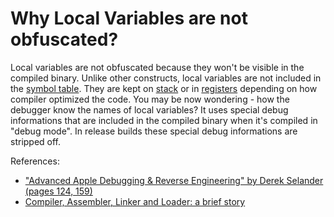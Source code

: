 # Why Local Variables are not obfuscated?


Local variables are not obfuscated because they won't be visible in the compiled binary. Unlike other constructs, local variables are not included in the [symbol table](https://en.wikipedia.org/wiki/Symbol_table). They are kept on [stack](https://en.wikipedia.org/wiki/Call_stack) or in [registers](https://en.wikipedia.org/wiki/Processor_register) depending on how compiler optimized the code. You may be now wondering - how the debugger know the names of local variables? It uses special debug informations that are included in the compiled binary when it's compiled in "debug mode". In release builds these special debug informations are stripped off.


References:
  - ["Advanced Apple Debugging & Reverse Engineering" by Derek Selander (pages 124, 159)](https://store.raywenderlich.com/products/advanced-apple-debugging-and-reverse-engineering)
  - [Compiler, Assembler, Linker and Loader:
 a brief story](http://www.tenouk.com/ModuleW.html)
